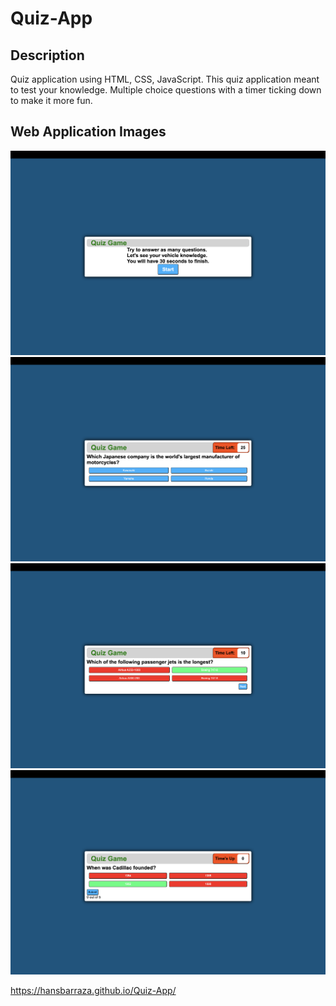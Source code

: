 # Quiz-App

## Description
Quiz application using HTML, CSS, JavaScript. This quiz application meant to test your knowledge. Multiple choice questions with a timer ticking down to make it more fun.

## Web Application Images

![](assets/images/screenshot1.png)
![](assets/images/screenshot2.png)
![](assets/images/screenshot3.png)
![](assets/images/screenshot4.png)

https://hansbarraza.github.io/Quiz-App/